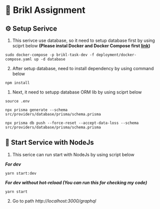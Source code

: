 # 👻 Brikl Assignment

## ⚙️ Setup Serivce
1. This serivce use database, so it need to setup database first by using sciprt below **(Please instal Docker and Docker Compose first [link](https://docs.docker.com/engine/install/))**
```
sudo docker-compose -p brikl-task-dev -f deployment/docker-compose.yaml up -d database
```
2. After setup database, need to install dependency by using command below
```
npm install
```
1. Next, it need to setupp database ORM lib by using sciprt below
```
source .env

npx prisma generate --schema src/providers/database/prisma/schema.prisma

npx prisma db push --force-reset --accept-data-loss --schema src/providers/database/prisma/schema.prisma
```

## 🚀 Start Service with NodeJs
1. This serice can run start with NodeJs by using script below
   
***For dev***
```
yarn start:dev
```
***For dev without hot-reload (You can run this for checking my code)***
```
yarn start
```
2. Go to path *http://localhost:3000/graphql*